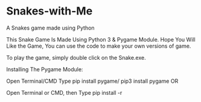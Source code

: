 # Snakes-with-Me
A Snakes game made using Python

This Snake Game Is Made Using Python 3 & Pygame Module. Hope You Will Like the Game, You can use the code to make your own versions of game.

To play the game, simply double click on the Snake.exe.

Installing The Pygame Module:

Open Terminal/CMD
Type pip install pygame/ pip3 install pygame
OR

Open Terminal or CMD, then Type pip install -r <path to the game>

